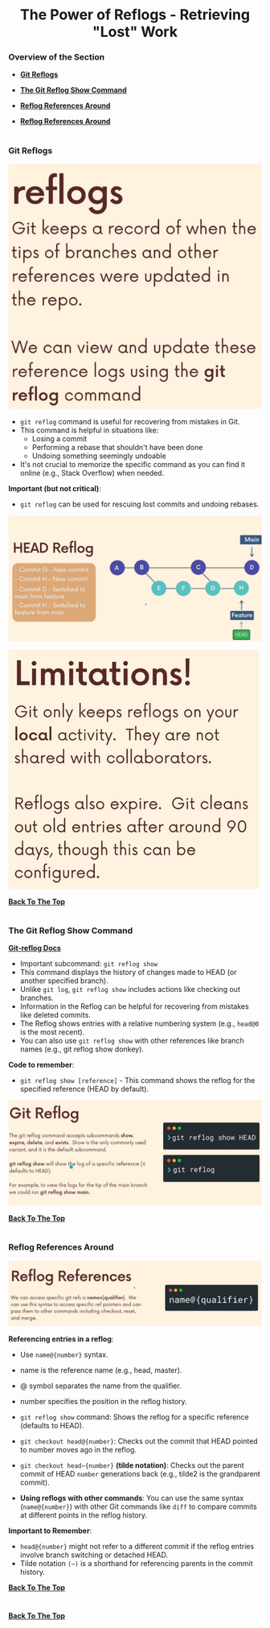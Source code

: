 <h1 align="center">The Power of Reflogs - Retrieving "Lost" Work</h1>

### Overview of the Section
* **[Git Reflogs](#git-reflogs)**
* **[The Git Reflog Show Command](#git-show)**
* **[Reflog References Around](#r-references)**

* **[Reflog References Around](#r-references)**

#
### <a name="git-reflogs">Git Reflogs</a>

![Reflogs_01](https://github.com/tsokac2/-_-_Git_and_GitHub_CheatSheet/blob/main/src/91.JPG)

- ``git reflog`` command is useful for recovering from mistakes in Git.
- This command is helpful in situations like:
    - Losing a commit
    - Performing a rebase that shouldn't have been done
    - Undoing something seemingly undoable
- It's not crucial to memorize the specific command as you can find it online (e.g., Stack Overflow) when needed.

**Important (but not critical)**:
- ``git reflog`` can be used for rescuing lost commits and undoing rebases.

![Reflogs_02](https://github.com/tsokac2/-_-_Git_and_GitHub_CheatSheet/blob/main/src/92.JPG)

![Limitations Reflogs_02](https://github.com/tsokac2/-_-_Git_and_GitHub_CheatSheet/blob/main/src/93.JPG)

**[Back To The Top](#Overview-of-the-Section)**
#
### <a name="git-show">The Git Reflog Show Command</a>

**[Git-reflog Docs](https://git-scm.com/docs/git-reflog)**

- Important subcommand: ``git reflog show``
- This command displays the history of changes made to HEAD (or another specified branch).
- Unlike ``git log``, ``git reflog show`` includes actions like checking out branches.
- Information in the Reflog can be helpful for recovering from mistakes like deleted commits.
- The Reflog shows entries with a relative numbering system (e.g., ``head@0`` is the most recent).
- You can also use ``git reflog show`` with other references like branch names (e.g., git reflog show donkey).

**Code to remember**:

- ``git reflog show [reference]`` - This command shows the reflog for the specified reference (HEAD by default).

![Limitations Reflogs_02](https://github.com/tsokac2/-_-_Git_and_GitHub_CheatSheet/blob/main/src/94.JPG)

**[Back To The Top](#Overview-of-the-Section)**
#
### <a name="r-references">Reflog References Around</a>

![Limitations Reflogs_02](https://github.com/tsokac2/-_-_Git_and_GitHub_CheatSheet/blob/main/src/95.JPG)

**Referencing entries in a reflog**: 
- Use ``name@{number}`` syntax.
- name is the reference name (e.g., head, master).
- @ symbol separates the name from the qualifier.
- number specifies the position in the reflog history.

- ``git reflog show`` command: Shows the reflog for a specific reference (defaults to HEAD).

- ``git checkout head@{number}``: Checks out the commit that HEAD pointed to number moves ago in the reflog.

- ``git checkout head~{number}`` **(tilde notation)**: Checks out the parent commit of HEAD ``number`` generations back (e.g., tilde2 is the grandparent commit).

- **Using reflogs with other commands**: You can use the same syntax (``name@{number}``) with other Git commands like ``diff`` to compare commits at different points in the reflog history.

**Important to Remember**:

- ``head@{number}`` might not refer to a different commit if the reflog entries involve branch switching or detached HEAD.
- Tilde notation ``(~)`` is a shorthand for referencing parents in the commit history.

**[Back To The Top](#Overview-of-the-Section)**
#


**[Back To The Top](#Overview-of-the-Section)**
#